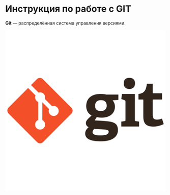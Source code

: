 # Инструкция по работе с **GIT**

**Git** — распределённая система управления версиями.

![GIT logo](/resourse/git_original_wordmark_logo_icon_146510.png)

